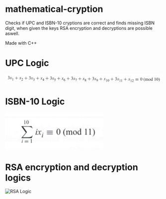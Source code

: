 # mathematical-cryption
 Checks if UPC and ISBN-10 cryptions are correct and finds missing ISBN digit, when given the keys RSA encryption and decryptions are possible aswell.

 Made with C++


# UPC Logic
 ![UPC Logic](/Images/Screenshot%202023-06-20%20220338.png)


# ISBN-10 Logic
 ![ISBN-10 Logic](/Images/Screenshot%202023-06-20%20220705.png)

# RSA encryption and decryption logics
 ![RSA Logic](https://f4n3x6c5.stackpathcdn.com/UploadFile/75a48f/rsa-algorithm-with-C-Sharp2/Images/encrypt%20and%20decrypt.png)


